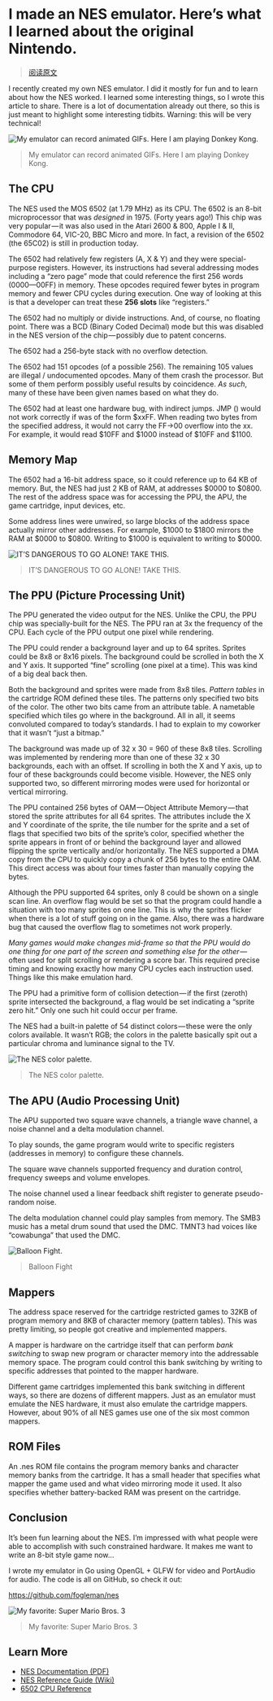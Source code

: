 # I made an NES emulator. Here’s what I learned about the original Nintendo.

> [阅读原文](https://medium.com/@fogleman/i-made-an-nes-emulator-here-s-what-i-learned-about-the-original-nintendo-2e078c9b28fe)

I recently created my own NES emulator. I did it mostly for fun and to learn about how the NES worked. I learned some interesting things, so I wrote this article to share. There is a lot of documentation already out there, so this is just meant to highlight some interesting tidbits. Warning: this will be very technical!


![My emulator can record animated GIFs. Here I am playing Donkey Kong.](https://d262ilb51hltx0.cloudfront.net/max/800/1*pM_a_s1eGZDw2Dz9-Q9U3A.gif)

> My emulator can record animated GIFs. Here I am playing Donkey Kong.

## The CPU
The NES used the MOS 6502 (at 1.79 MHz) as its CPU. The 6502 is an 8-bit microprocessor that was *designed* in 1975. (Forty years ago!) This chip was very popular — it was also used in the Atari 2600 & 800, Apple I & II, Commodore 64, VIC-20, BBC Micro and more. In fact, a revision of the 6502 (the 65C02) is still in production today.

The 6502 had relatively few registers (A, X & Y) and they were special-purpose registers. However, its instructions had several addressing modes including a “zero page” mode that could reference the first 256 words ($0000 — $00FF) in memory. These opcodes required fewer bytes in program memory and fewer CPU cycles during execution. One way of looking at this is that a developer can treat these **256 slots** like “registers.”

The 6502 had no multiply or divide instructions. And, of course, no floating point. There was a BCD (Binary Coded Decimal) mode but this was disabled in the NES version of the chip — possibly due to patent concerns.

The 6502 had a 256-byte stack with no overflow detection.

The 6502 had 151 opcodes (of a possible 256). The remaining 105 values are illegal / undocumented opcodes. Many of them crash the processor. But some of them perform possibly useful results by coincidence. *As such*, many of these have been given names based on what they do.

The 6502 had at least one hardware bug, with indirect jumps. JMP (<addr>) would not work correctly if <addr> was of the form $xxFF. When reading two bytes from the specified address, it would not carry the FF->00 overflow into the xx. For example, it would read $10FF and $1000 instead of $10FF and $1100.

## Memory Map
The 6502 had a 16-bit address space, so it could reference up to 64 KB of memory. But, the NES had just 2 KB of RAM, at addresses $0000 to $0800. The rest of the address space was for accessing the PPU, the APU, the game cartridge, input devices, etc.

Some address lines were unwired, so large blocks of the address space actually mirror other addresses. For example, $1000 to $1800 mirrors the RAM at $0000 to $0800. Writing to $1000 is equivalent to writing to $0000.

![IT’S DANGEROUS TO GO ALONE! TAKE THIS.](https://d262ilb51hltx0.cloudfront.net/max/800/1*TDBeD2Oc_BRd_XI4bJ3Arw.gif)

> IT’S DANGEROUS TO GO ALONE! TAKE THIS.

## The PPU (Picture Processing Unit)
The PPU generated the video output for the NES. Unlike the CPU, the PPU chip was specially-built for the NES. The PPU ran at 3x the frequency of the CPU. Each cycle of the PPU output one pixel while rendering.

The PPU could render a background layer and up to 64 sprites. Sprites could be 8x8 or 8x16 pixels. The background could be scrolled in both the X and Y axis. It supported “fine” scrolling (one pixel at a time). This was kind of a big deal back then.

Both the background and sprites were made from 8x8 tiles. *Pattern tables* in the cartridge ROM defined these tiles. The patterns only specified two bits of the color. The other two bits came from an attribute table. A nametable specified which tiles go where in the background. All in all, it seems convoluted compared to today’s standards. I had to explain to my coworker that it wasn’t “just a bitmap.”

The background was made up of 32 x 30 = 960 of these 8x8 tiles. Scrolling was implemented by rendering more than one of these 32 x 30 backgrounds, each with an offset. If scrolling in both the X and Y axis, up to four of these backgrounds could become visible. However, the NES only supported two, so different mirroring modes were used for horizontal or vertical mirroring.

The PPU contained 256 bytes of OAM — Object Attribute Memory — that stored the sprite attributes for all 64 sprites. The attributes include the X and Y coordinate of the sprite, the tile number for the sprite and a set of flags that specified two bits of the sprite’s color, specified whether the sprite appears in front of or behind the background layer and allowed flipping the sprite vertically and/or horizontally. The NES supported a DMA copy from the CPU to quickly copy a chunk of 256 bytes to the entire OAM. This direct access was about four times faster than manually copying the bytes.

Although the PPU supported 64 sprites, only 8 could be shown on a single scan line. An overflow flag would be set so that the program could handle a situation with too many sprites on one line. This is why the sprites flicker when there is a lot of stuff going on in the game. Also, there was a hardware bug that caused the overflow flag to sometimes not work properly.

*Many games would make changes mid-frame so that the PPU would do one thing for one part of the screen and something else for the other* — often used for split scrolling or rendering a score bar. This required precise timing and knowing exactly how many CPU cycles each instruction used. Things like this make emulation hard.

The PPU had a primitive form of collision detection — if the first (zeroth) sprite intersected the background, a flag would be set indicating a “sprite zero hit.” Only one such hit could occur per frame.

The NES had a built-in palette of 54 distinct colors — these were the only colors available. It wasn’t RGB; the colors in the palette basically spit out a particular chroma and luminance signal to the TV.

![The NES color palette.](https://d262ilb51hltx0.cloudfront.net/max/800/1*e10q3LHPiFB-LyCPXOET5g.png)

> The NES color palette.


## The APU (Audio Processing Unit)
The APU supported two square wave channels, a triangle wave channel, a noise channel and a delta modulation channel.

To play sounds, the game program would write to specific registers (addresses in memory) to configure these channels.

The square wave channels supported frequency and duration control, frequency sweeps and volume envelopes.

The noise channel used a linear feedback shift register to generate pseudo-random noise.

The delta modulation channel could play samples from memory. The SMB3 music has a metal drum sound that used the DMC. TMNT3 had voices like “cowabunga” that used the DMC.

![Balloon Fight.](https://d262ilb51hltx0.cloudfront.net/max/800/1*9hgaviVQ12iOiGLNVyiBCw.gif)

> Balloon Fight


## Mappers
The address space reserved for the cartridge restricted games to 32KB of program memory and 8KB of character memory (pattern tables). This was pretty limiting, so people got creative and implemented mappers.

A mapper is hardware on the cartridge itself that can perform *bank switching* to swap new program or character memory into the addressable memory space. The program could control this bank switching by writing to specific addresses that pointed to the mapper hardware.

Different game cartridges implemented this bank switching in different ways, so there are dozens of different mappers. Just as an emulator must emulate the NES hardware, it must also emulate the cartridge mappers. However, about 90% of all NES games use one of the six most common mappers.

## ROM Files

An .nes ROM file contains the program memory banks and character memory banks from the cartridge. It has a small header that specifies what mapper the game used and what video mirroring mode it used. It also specifies whether battery-backed RAM was present on the cartridge.

## Conclusion

It’s been fun learning about the NES. I’m impressed with what people were able to accomplish with such constrained hardware. It makes me want to write an 8-bit style game now…

I wrote my emulator in Go using OpenGL + GLFW for video and PortAudio for audio. The code is all on GitHub, so check it out:

https://github.com/fogleman/nes


![My favorite: Super Mario Bros. 3](https://d262ilb51hltx0.cloudfront.net/max/800/1*-tgctijO2lfJYqYgkZ3cgg.gif)
> My favorite: Super Mario Bros. 3

## Learn More
* [NES Documentation (PDF)](http://nesdev.com/NESDoc.pdf)
* [NES Reference Guide (Wiki)](http://wiki.nesdev.com/w/index.php/NES_reference_guide)
* [6502 CPU Reference](http://www.obelisk.demon.co.uk/6502/)